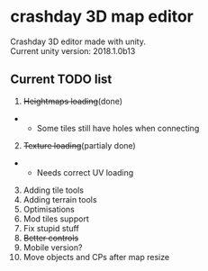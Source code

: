 # crashday 3D map editor
Crashday 3D editor made with unity.  
Current unity version: 2018.1.0b13

## Current TODO list
1. ~~Heightmaps loading~~(done)
 * - Some tiles still have holes when connecting
2. ~~Texture loading~~(partialy done)
 * - Needs correct UV loading
3. Adding tile tools
4. Adding terrain tools
5. Optimisations
6. Mod tiles support
7. Fix stupid stuff
8. ~~Better controls~~
9. Mobile version?
10. Move objects and CPs after map resize
